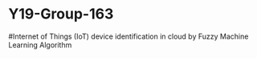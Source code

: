 # Y19-Group-163

#Internet of Things (IoT) device identification in cloud by Fuzzy Machine Learning Algorithm
